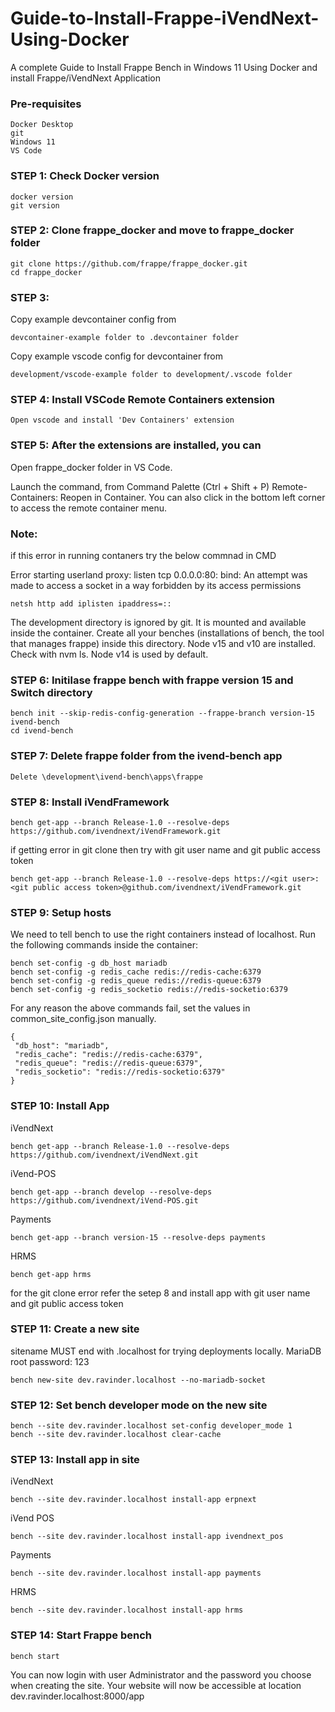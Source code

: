 # Guide-to-Install-Frappe-iVendNext-Using-Docker

A complete Guide to Install Frappe Bench in Windows 11 Using Docker and install Frappe/iVendNext Application

### Pre-requisites 

    Docker Desktop
    git
    Windows 11 
    VS Code

### STEP 1: Check Docker version
    docker version
    git version

### STEP 2:  Clone frappe_docker and move to frappe_docker folder

    git clone https://github.com/frappe/frappe_docker.git
    cd frappe_docker

### STEP 3:

   Copy example devcontainer config from 
    
    devcontainer-example folder to .devcontainer folder
    
   Copy example vscode config for devcontainer from 
    
    development/vscode-example folder to development/.vscode folder
   
### STEP 4: Install VSCode Remote Containers extension
    
    Open vscode and install 'Dev Containers' extension
    
###  STEP 5: After the extensions are installed, you can

  Open frappe_docker folder in VS Code.
  
  Launch the command, from Command Palette (Ctrl + Shift + P) Remote-Containers: Reopen in Container. You can also click in the bottom left corner to access the remote   container menu.
  
### Note: 
   if this error in running contaners try the below commnad in CMD
   
   Error starting userland proxy: listen tcp 0.0.0.0:80: bind: An attempt was made to access a socket in a way forbidden by its access permissions
	
    netsh http add iplisten ipaddress=::
                
   The development directory is ignored by git. It is mounted and available inside the container. Create all your benches (installations of bench, the tool that          manages frappe) inside this directory.
   Node v15 and v10 are installed. Check with nvm ls. Node v14 is used by default.
                
    
### STEP 6: Initilase frappe bench with frappe version 15 and Switch directory
    
    bench init --skip-redis-config-generation --frappe-branch version-15 ivend-bench
    cd ivend-bench

### STEP 7: Delete frappe folder from the ivend-bench app 
 
    Delete \development\ivend-bench\apps\frappe
    
### STEP 8: Install iVendFramework

    bench get-app --branch Release-1.0 --resolve-deps https://github.com/ivendnext/iVendFramework.git
    
if getting error in git clone then try with git user name and git public access token 

    bench get-app --branch Release-1.0 --resolve-deps https://<git user>:<git public access token>@github.com/ivendnext/iVendFramework.git

### STEP 9: Setup hosts
    
   We need to tell bench to use the right containers instead of localhost. Run the following commands inside the container:

    bench set-config -g db_host mariadb
    bench set-config -g redis_cache redis://redis-cache:6379
    bench set-config -g redis_queue redis://redis-queue:6379
    bench set-config -g redis_socketio redis://redis-socketio:6379
    
  For any reason the above commands fail, set the values in common_site_config.json manually.

    {
	 "db_host": "mariadb",
	 "redis_cache": "redis://redis-cache:6379",
	 "redis_queue": "redis://redis-queue:6379",
	 "redis_socketio": "redis://redis-socketio:6379"
    }
    
### STEP 10: Install App
 iVendNext
    
    bench get-app --branch Release-1.0 --resolve-deps https://github.com/ivendnext/iVendNext.git

 iVend-POS
    
    bench get-app --branch develop --resolve-deps https://github.com/ivendnext/iVend-POS.git
 Payments

    bench get-app --branch version-15 --resolve-deps payments
 HRMS    
    
    bench get-app hrms
    
for the git clone error refer the setep 8 and install app with git user name and git public access token

### STEP 11: Create a new site
   sitename MUST end with .localhost for trying deployments locally.
   MariaDB root password: 123
    
    bench new-site dev.ravinder.localhost --no-mariadb-socket  

### STEP 12: Set bench developer mode on the new site
    
    bench --site dev.ravinder.localhost set-config developer_mode 1
    bench --site dev.ravinder.localhost clear-cache     
  
### STEP 13: Install app in site
  iVendNext

    bench --site dev.ravinder.localhost install-app erpnext
    
  iVend POS

    bench --site dev.ravinder.localhost install-app ivendnext_pos   

  Payments

    bench --site dev.ravinder.localhost install-app payments
    
  HRMS 

    bench --site dev.ravinder.localhost install-app hrms

### STEP 14: Start Frappe bench 
    
    bench start
    
You can now login with user Administrator and the password you choose when creating the site. Your website will now be accessible at location dev.ravinder.localhost:8000/app
    
   
